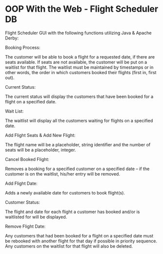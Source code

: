 # OOP With the Web - Flight Scheduler DB

Flight Scheduler GUI with the following functions utilizing Java & Apache Derby:

Booking Process: 

The customer will be able to book a flight for a requested date, if there are seats available. If seats are not available, the customer will be put on a waitlist for that flight. The waitlist must be maintained by timestamps or in other words, the order in which customers booked their flights (first in, first out).

Current Status:

The current status will display the customers that have been booked for a flight on a specified date.

Wait List: 

The waitlist will display all the customers waiting for flights on a specified date.

Add Flight Seats & Add New Flight:

The flight name will be a placeholder, string identifier and the number of seats will be a placeholder, integer. 

Cancel Booked Flight: 

Removes a booking for a specified customer on a specified date – if the customer is on the waitlist, his/her entry will be removed. 

Add Flight Date: 

Adds a newly available date for customers to book flight(s). 

Customer Status: 

The flight and date for each flight a customer has booked and/or is waitlisted for will be displayed.

Remove Flight Date: 

Any customers that had been booked for a flight on a specified date must be rebooked with another flight for that day if possible in priority sequence. Any customers on the waitlist for that flight will also be deleted.

